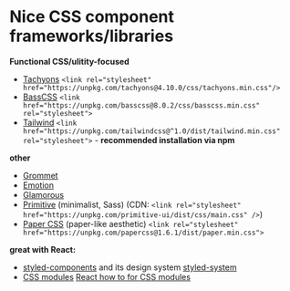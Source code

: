 # Nice CSS component frameworks/libraries   

**Functional CSS/ulitity-focused**

* [Tachyons](http://tachyons.io/) `<link rel="stylesheet" href="https://unpkg.com/tachyons@4.10.0/css/tachyons.min.css"/>` 
* [BassCSS](https://basscss.com/) `<link href="https://unpkg.com/basscss@8.0.2/css/basscss.min.css" rel="stylesheet">` 
* [Tailwind](https://tailwindcss.com/) `<link href="https://unpkg.com/tailwindcss@^1.0/dist/tailwind.min.css" rel="stylesheet">` - **recommended installation via npm** 

**other**

* [Grommet](https://v2.grommet.io/)
* [Emotion](https://emotion.sh/docs/introduction)
* [Glamorous](https://glamorous.rocks/)
* [Primitive](https://taniarascia.github.io/primitive/) (minimalist, Sass) (CDN: `<link rel="stylesheet" href="https://unpkg.com/primitive-ui/dist/css/main.css" />`)
* [Paper CSS](https://www.getpapercss.com/) (paper-like aesthetic) `<link rel="stylesheet" href="https://unpkg.com/papercss@1.6.1/dist/paper.min.css">`

**great with React:**

* [styled-components](https://www.styled-components.com/) and its design system [styled-system](https://styled-system.com/)
* [CSS modules](https://github.com/css-modules/css-modules) [React how to for CSS modules](https://www.robinwieruch.de/react-css-modules)

